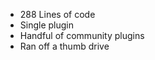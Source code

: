 ---
---

* 288 Lines of code
* Single plugin
* Handful of community plugins
* Ran off a thumb drive 
